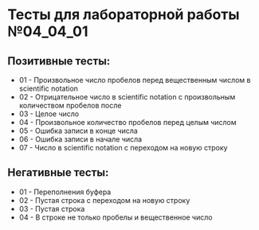 # Тесты для лабораторной работы №04_04_01


## Позитивные тесты:

- 01 - Произвольное число пробелов перед вещественным числом в scientific notation
- 02 - Отрицательное число в scientific notation с произвольным количеством пробелов после
- 03 - Целое число
- 04 - Произвольное количество пробелов перед целым числом
- 05 - Ошибка записи в конце числа
- 06 - Ошибка записи в начале числа
- 07 - Число в scientific notation с переходом на новую строку

## Негативные тесты:

- 01 - Переполнения буфера
- 02 - Пустая строка с переходом на новую строку
- 03 - Пустая строка
- 04 - В строке не только пробелы и вещественное число